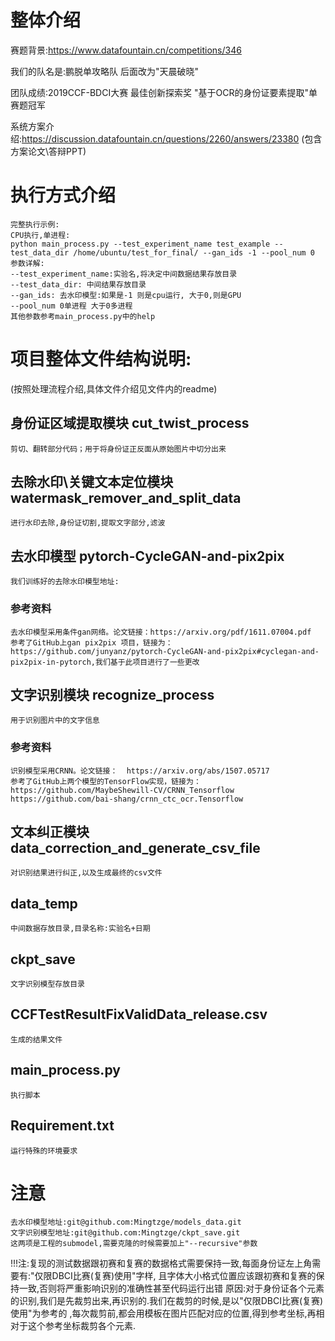 
# 整体介绍
  赛题背景:https://www.datafountain.cn/competitions/346 
  
  我们的队名是:鹏脱单攻略队  后面改为"天晨破晓"
  
  团队成绩:2019CCF-BDCI大赛  最佳创新探索奖 "基于OCR的身份证要素提取"单赛题冠军
  
  系统方案介绍:https://discussion.datafountain.cn/questions/2260/answers/23380 (包含方案论文\答辩PPT)
  
# 执行方式介绍
    完整执行示例:
    CPU执行,单进程:
    python main_process.py --test_experiment_name test_example --test_data_dir /home/ubuntu/test_for_final/ --gan_ids -1 --pool_num 0
    参数详解:
    --test_experiment_name:实验名,将决定中间数据结果存放目录
    --test_data_dir: 中间结果存放目录
    --gan_ids: 去水印模型:如果是-1 则是cpu运行, 大于0,则是GPU
    --pool_num 0单进程 大于0多进程
    其他参数参考main_process.py中的help

# 项目整体文件结构说明:
(按照处理流程介绍,具体文件介绍见文件内的readme)

## 身份证区域提取模块 cut_twist_process
    剪切、翻转部分代码；用于将身份证正反面从原始图片中切分出来

## 去除水印\关键文本定位模块 watermask_remover_and_split_data
    进行水印去除,身份证切割,提取文字部分,滤波

## 去水印模型 pytorch-CycleGAN-and-pix2pix
    我们训练好的去除水印模型地址:
### 参考资料
    去水印模型采用条件gan网络。论文链接：https://arxiv.org/pdf/1611.07004.pdf
    参考了GitHub上gan pix2pix 项目，链接为：https://github.com/junyanz/pytorch-CycleGAN-and-pix2pix#cyclegan-and-pix2pix-in-pytorch,我们基于此项目进行了一些更改

## 文字识别模块 recognize_process
    用于识别图片中的文字信息
### 参考资料
    识别模型采用CRNN。论文链接：  https://arxiv.org/abs/1507.05717
    参考了GitHub上两个模型的TensorFlow实现，链接为： 
    https://github.com/MaybeShewill-CV/CRNN_Tensorflow 
    https://github.com/bai-shang/crnn_ctc_ocr.Tensorflow

## 文本纠正模块 data_correction_and_generate_csv_file
    对识别结果进行纠正,以及生成最终的csv文件

## data_temp
    中间数据存放目录,目录名称:实验名+日期

## ckpt_save
    文字识别模型存放目录

## CCFTestResultFixValidData_release.csv
    生成的结果文件

## main_process.py
    执行脚本

## Requirement.txt
    运行特殊的环境要求

# 注意
    去水印模型地址:git@github.com:Mingtzge/models_data.git
    文字识别模型地址:git@github.com:Mingtzge/ckpt_save.git
    这两项是工程的submodel,需要克隆的时候需要加上"--recursive"参数

!!!注:复现的测试数据跟初赛和复赛的数据格式需要保持一致,每面身份证左上角需要有:"仅限DBCI比赛(复赛)使用"字样,
      且字体大小格式位置应该跟初赛和复赛的保持一致,否则将严重影响识别的准确性甚至代码运行出错
   原因:对于身份证各个元素的识别,我们是先裁剪出来,再识别的.我们在裁剪的时候,是以"仅限DBCI比赛(复赛)使用"为参考的
   ,每次裁剪前,都会用模板在图片匹配对应的位置,得到参考坐标,再相对于这个参考坐标裁剪各个元素.

